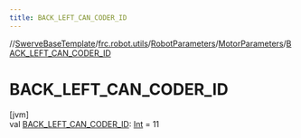 ```yaml
---
title: BACK_LEFT_CAN_CODER_ID
---
```

//[SwerveBaseTemplate](../../../../index.html)/[frc.robot.utils](../../index.html)/[RobotParameters](../index.html)/[MotorParameters](index.html)/[BACK_LEFT_CAN_CODER_ID](-b-a-c-k_-l-e-f-t_-c-a-n_-c-o-d-e-r_-i-d.html)



# BACK_LEFT_CAN_CODER_ID



[jvm]\
val [BACK_LEFT_CAN_CODER_ID](-b-a-c-k_-l-e-f-t_-c-a-n_-c-o-d-e-r_-i-d.html): [Int](https://kotlinlang.org/api/latest/jvm/stdlib/kotlin/-int/index.html) = 11




